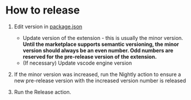 # How to release

1. Edit version in [package.json](https://github.com/gitpod-io/gitpod-vscode-desktop/blob/master/package.json)
    - Update version of the extension - this is usually the minor version. **Until the marketplace supports semantic versioning, the minor version should always be an even number. Odd numbers are reserved for the pre-release version of the extension.**
    - (If necessary) Update vscode engine version

2. If the minor version was increased, run the Nightly action to ensure a new pre-release version with the increased version number is released

3. Run the Release action.
